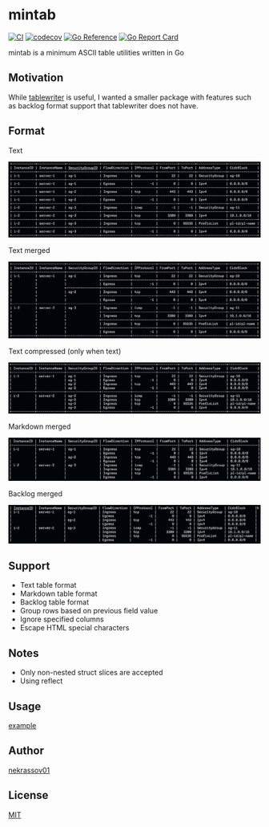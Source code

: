 mintab
======

[![CI](https://github.com/nekrassov01/mintab/actions/workflows/test.yml/badge.svg?branch=main)](https://github.com/nekrassov01/mintab/actions/workflows/test.yml)
[![codecov](https://codecov.io/gh/nekrassov01/mintab/graph/badge.svg?token=RIV62CQILM)](https://codecov.io/gh/nekrassov01/mintab)
[![Go Reference](https://pkg.go.dev/badge/github.com/nekrassov01/mintab.svg)](https://pkg.go.dev/github.com/nekrassov01/mintab)
[![Go Report Card](https://goreportcard.com/badge/github.com/nekrassov01/mintab)](https://goreportcard.com/report/github.com/nekrassov01/mintab)

mintab is a minimum ASCII table utilities written in Go

Motivation
----------

While [tablewriter](https://github.com/olekukonko/tablewriter) is useful, I wanted a smaller package with features such as backlog format support that tablewriter does not have.

Format
------

Text

![text](_assets/text.png)

Text merged

![text_merged](_assets/text_merged.png)

Text compressed (only when text)

![text_compressed](_assets/text_compressed.png)

Markdown merged

![markdown](_assets/markdown_merged.png)

Backlog merged

![backlog](_assets/backlog_merged.png)

Support
-------

- Text table format
- Markdown table format
- Backlog table format
- Group rows based on previous field value
- Ignore specified columns
- Escape HTML special characters

Notes
-----

- Only non-nested struct slices are accepted
- Using reflect

Usage
-----

[example](_examples/main.go)

Author
------

[nekrassov01](https://github.com/nekrassov01)

License
-------

[MIT](https://github.com/nekrassov01/mintab/blob/main/LICENSE)
